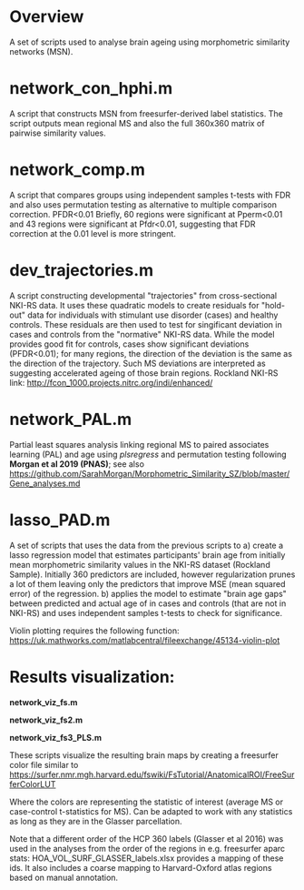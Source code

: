 # Overview
A set of scripts used to analyse brain ageing using morphometric similarity networks (MSN).

# network_con_hphi.m
A script that constructs MSN from freesurfer-derived label statistics. The script outputs mean regional MS and also the full 360x360 matrix of pairwise similarity values.

# network_comp.m
A script that compares groups using independent samples t-tests with FDR and also uses permutation testing as alternative to multiple comparison correction. PFDR<0.01 Briefly, 60 regions were significant at Pperm<0.01 and 43 regions were significant at Pfdr<0.01, suggesting that FDR correction at the 0.01 level is more stringent. 

# dev_trajectories.m
A script constructing developmental "trajectories" from cross-sectional NKI-RS data. It uses these quadratic models to create residuals for "hold-out" data for individuals with stimulant use disorder (cases) and healthy controls. These residuals are then used to test for singificant deviation in cases and controls from the "normative" NKI-RS data. While the model provides good fit for controls, cases show significant deviations (PFDR<0.01); for many regions, the direction of the deviation is the same as the direction of the trajectory. Such MS deviations are interpreted as suggesting accelerated ageing of those brain regions. 
Rockland NKI-RS link: http://fcon_1000.projects.nitrc.org/indi/enhanced/

# network_PAL.m
Partial least squares analysis linking regional MS to paired associates learning (PAL) and age using *plsregress* and permutation testing following **Morgan et al 2019 (PNAS)**; see also  
https://github.com/SarahMorgan/Morphometric_Similarity_SZ/blob/master/Gene_analyses.md

# lasso_PAD.m 
A set of scripts that uses the data from the previous scripts to 
a) create a lasso regression model that estimates participants' brain age from initially mean morphometric similarity values in the NKI-RS dataset (Rockland Sample). Initially 360 predictors are included, however regularization prunes a lot of them leaving only the predictors that improve MSE (mean squared error) of the regression. 
b) applies the model to estimate "brain age gaps" between predicted and actual age of in cases and controls (that are not in NKI-RS) and uses independent samples t-tests to check for significance. 

Violin plotting requires the following function:
https://uk.mathworks.com/matlabcentral/fileexchange/45134-violin-plot

# Results visualization:
**network_viz_fs.m**

**network_viz_fs2.m**

**network_viz_fs3_PLS.m**

These scripts visualize the resulting brain maps by creating a freesurfer color file similar to
https://surfer.nmr.mgh.harvard.edu/fswiki/FsTutorial/AnatomicalROI/FreeSurferColorLUT

Where the colors are representing the statistic of interest (average MS or case-control t-statistics for MS). Can be adapted to work with any statistics as long as they are in the Glasser parcellation. 

Note that a different order of the HCP 360 labels (Glasser et al 2016) was used in the analyses from the order of the regions in e.g. freesurfer aparc stats: HOA_VOL_SURF_GLASSER_labels.xlsx provides a mapping of these ids. It also includes a coarse mapping to Harvard-Oxford atlas regions based on manual annotation.

